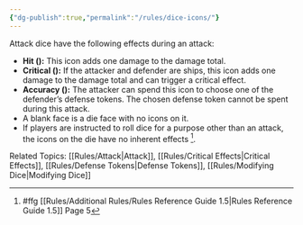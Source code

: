 ```yaml
---
{"dg-publish":true,"permalink":"/rules/dice-icons/"}
---
```


Attack dice have the following effects during an attack:

- **Hit ():** This icon adds one damage to the damage total.
- **Critical ():** If the attacker and defender are ships, this icon adds one damage to the damage total and can trigger a critical effect.
- **Accuracy ():** The attacker can spend this icon to choose one of the defender’s defense tokens. The chosen defense token cannot be spent during this attack.
- A blank face is a die face with no icons on it.
- If players are instructed to roll dice for a purpose other than an attack, the icons on the die have no inherent effects [^1].

Related Topics: [[Rules/Attack\|Attack]], [[Rules/Critical Effects\|Critical Effects]], [[Rules/Defense Tokens\|Defense Tokens]], [[Rules/Modifying Dice\|Modifying Dice]]

[^1]: #ffg [[Rules/Additional Rules/Rules Reference Guide 1.5\|Rules Reference Guide 1.5]] Page 5
